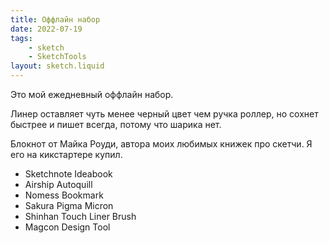 ```yaml
---
title: Оффлайн набор
date: 2022-07-19
tags:
    - sketch
    - SketchTools
layout: sketch.liquid
---
```


Это мой ежедневный оффлайн набор.

Линер оставляет чуть менее черный цвет чем ручка роллер, но сохнет быстрее и пишет всегда, потому что шарика нет.

Блокнот от Майка Роуди, автора моих любимых книжек про скетчи. Я его на кикстартере купил.

-   Sketchnote Ideabook
-   Airship Autoquill
-   Nomess Bookmark
-   Sakura Pigma Micron
-   Shinhan Touch Liner Brush
-   Magcon Design Tool
